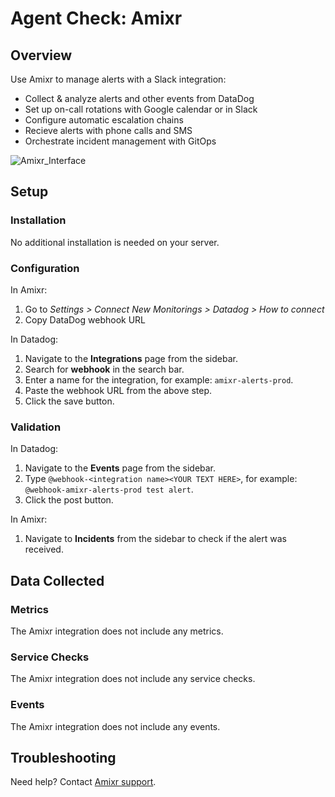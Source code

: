 # Agent Check: Amixr

## Overview

Use Amixr to manage alerts with a Slack integration:

- Collect & analyze alerts and other events from DataDog
- Set up on-call rotations with Google calendar or in Slack
- Configure automatic escalation chains
- Recieve alerts with phone calls and SMS
- Orchestrate incident management with GitOps

![Amixr_Interface][1]

## Setup

### Installation

No additional installation is needed on your server.

### Configuration

In Amixr:

1. Go to *Settings > Connect New Monitorings > Datadog > How to connect*
2. Copy DataDog webhook URL

In Datadog:

1. Navigate to the **Integrations** page from the sidebar.
2. Search for **webhook** in the search bar.
3. Enter a name for the integration, for example: `amixr-alerts-prod`.
4. Paste the webhook URL from the above step.
5. Click the save button.

### Validation

In Datadog:

1. Navigate to the **Events** page from the sidebar.
2. Type `@webhook-<integration name><YOUR TEXT HERE>`, for example: `@webhook-amixr-alerts-prod test alert`.
3. Click the post button.

In Amixr:

1. Navigate to **Incidents** from the sidebar to check if the alert was received.

## Data Collected

### Metrics

The Amixr integration does not include any metrics.

### Service Checks

The Amixr integration does not include any service checks.

### Events

The Amixr integration does not include any events.

## Troubleshooting

Need help? Contact [Amixr support][2].

[1]: https://raw.githubusercontent.com/DataDog/integrations-extras/master/amixr/images/amixr-interface.png
[2]: https://amixr.io/support/
